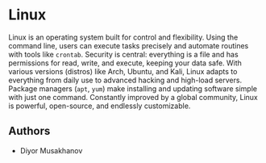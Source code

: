 # Linux

Linux is an operating system built for control and flexibility. Using the command line, users can execute tasks precisely and automate routines with tools like `crontab`. Security is central: everything is a file and has permissions for read, write, and execute, keeping your data safe. With various versions (distros) like Arch, Ubuntu, and Kali, Linux adapts to everything from daily use to advanced hacking and high-load servers. Package managers (`apt`, `yum`) make installing and updating software simple with just one command. Constantly improved by a global community, Linux is powerful, open-source, and endlessly customizable.

## Authors
- Diyor Musakhanov
